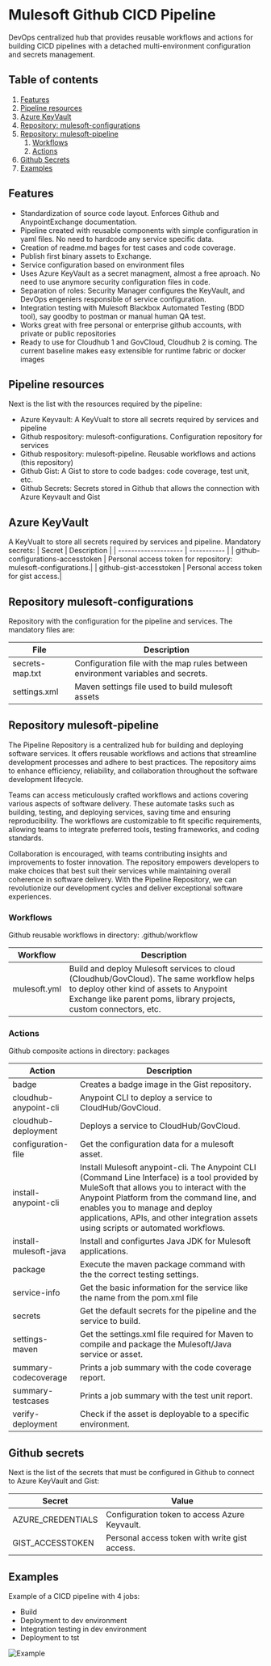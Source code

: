 # Mulesoft Github CICD Pipeline
DevOps centralized hub that provides reusable workflows and actions for building CICD pipelines with a detached multi-environment configuration and secrets management.

## Table of contents
1. [Features](#features)
1. [Pipeline resources](#pipeline-resources)
1. [Azure KeyVault](#workflows) 
1. [Repository: mulesoft-configurations](#repository-mulesoft-configurations) 
1. [Repository: mulesoft-pipeline](#repository-mulesoft-pipeline) 
    1. [Workflows](#workflows)
    2. [Actions](#actions)
1. [Github Secrets](#github-secrets)
1. [Examples](#examples)


## Features

- Standardization of source code layout. Enforces Github and AnypointExchange documentation.
- Pipeline created with reusable components with simple configuration in yaml files. No need to hardcode any service specific data.
- Creation of readme.md bages for test cases and code coverage.
- Publish first binary assets to Exchange.
- Service configuration based on environment files
- Uses Azure KeyVault as a secret managment, almost a free aproach. No need to use anymore security configuration files in code.
- Separation of roles: Security Manager configures the KeyVault, and DevOps engeniers responsible of service configuration.
- Integration testing with Mulesoft Blackbox Automated Testing (BDD tool), say goodby to postman or manual human QA test.
- Works great with free personal or enterprise github accounts, with private or public repositories
- Ready to use for Cloudhub 1 and GovCloud, Cloudhub 2 is coming. The current baseline makes easy extensible for runtime fabric or docker images

## Pipeline resources

Next is the list with the resources required by the pipeline:

- Azure Keyvault: A KeyVualt to store all secrets required by services and pipeline
- Github respository: mulesoft-configurations. Configuration repository for services
- Github respository: mulesoft-pipeline. Reusable workflows and actions (this repository)
- Github Gist: A Gist to store to code badges: code coverage, test unit, etc.
- Github Secrets: Secrets stored in Github that allows the connection with Azure Keyvault and Gist


## Azure KeyVault

A KeyVualt to store all secrets required by services and pipeline. Mandatory secrets:
| Secret               | Description |
| -------------------- | ----------- |
| github-configurations-accesstoken | Personal access token for repository: mulesoft-configurations.|
| github-gist-accesstoken | Personal access token for gist access.|

## Repository mulesoft-configurations

Repository with the configuration for the pipeline and services. The mandatory files are:

| File                 | Description |
| -------------------- | ----------- |
| secrets-map.txt | Configuration file with the map rules between environment variables and secrets.|
| settings.xml | Maven settings file used to build mulesoft assets|

## Repository mulesoft-pipeline
The Pipeline Repository is a centralized hub for building and deploying software services. It offers reusable workflows and actions that streamline development processes and adhere to best practices. The repository aims to enhance efficiency, reliability, and collaboration throughout the software development lifecycle.

Teams can access meticulously crafted workflows and actions covering various aspects of software delivery. These automate tasks such as building, testing, and deploying services, saving time and ensuring reproducibility. The workflows are customizable to fit specific requirements, allowing teams to integrate preferred tools, testing frameworks, and coding standards.

Collaboration is encouraged, with teams contributing insights and improvements to foster innovation. The repository empowers developers to make choices that best suit their services while maintaining overall coherence in software delivery. With the Pipeline Repository, we can revolutionize our development cycles and deliver exceptional software experiences.

### Workflows

Github reusable workflows in directory: .github/workflow

| Workflow    | Description |
| ----------- | ----------- |
| mulesoft.yml | Build and deploy Mulesoft services to cloud (Cloudhub/GovCloud). The same workflow helps to deploy other kind of assets to Anypoint Exchange like parent poms, library projects, custom connectors, etc. |

### Actions

Github composite actions in directory: packages

| Action               | Description |
| -------------------- | ----------- |
| badge | Creates a badge image in the Gist repository.|
| cloudhub-anypoint-cli | Anypoint CLI to deploy a service to CloudHub/GovCloud.|
| cloudhub-deployment | Deploys a service to CloudHub/GovCloud.|
| configuration-file | Get the configuration data for a mulesoft asset.|
| install-anypoint-cli | Install Mulesoft anypoint-cli. The Anypoint CLI (Command Line Interface) is a tool provided by MuleSoft that allows you to interact with the Anypoint Platform from the command line, and enables you to manage and deploy applications, APIs, and other integration assets using scripts or automated workflows.|
| install-mulesoft-java | Install and configurtes Java JDK for Mulesoft applications.|
| package | Execute the maven package command with the the correct testing settings.|
| service-info | Get the basic information for the service like the name from the pom.xml file |
| secrets | Get the default secrets for the pipeline and the service to build.|
| settings-maven | Get the settings.xml file required for Maven to compile and package the Mulesoft/Java service or asset. |
| summary-codecoverage | Prints a job summary with the code coverage report.|
| summary-testcases | Prints a job summary with the test unit report.|
| verify-deployment | Check if the asset is deployable to a specific environment.|


## Github secrets

Next is the list of the secrets that must be configured in Github to connect to Azure KeyVault and Gist:

| Secret                 | Value |
| -------------------- | ----------- |
| AZURE_CREDENTIALS | Configuration token to access Azure Keyvault.|
| GIST_ACCESSTOKEN | Personal access token with write gist access.|

## Examples

Example of a CICD pipeline with 4 jobs:
- Build
- Deployment to dev environment
- Integration testing in dev environment
- Deployment to tst

![Example](docs/example-build.png)